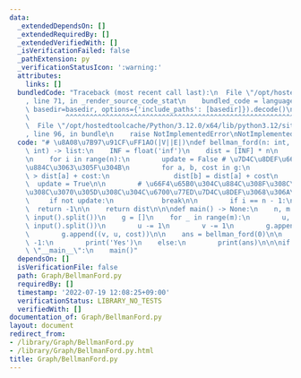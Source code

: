 ```yaml
---
data:
  _extendedDependsOn: []
  _extendedRequiredBy: []
  _extendedVerifiedWith: []
  _isVerificationFailed: false
  _pathExtension: py
  _verificationStatusIcon: ':warning:'
  attributes:
    links: []
  bundledCode: "Traceback (most recent call last):\n  File \"/opt/hostedtoolcache/Python/3.12.0/x64/lib/python3.12/site-packages/onlinejudge_verify/documentation/build.py\"\
    , line 71, in _render_source_code_stat\n    bundled_code = language.bundle(stat.path,\
    \ basedir=basedir, options={'include_paths': [basedir]}).decode()\n          \
    \         ^^^^^^^^^^^^^^^^^^^^^^^^^^^^^^^^^^^^^^^^^^^^^^^^^^^^^^^^^^^^^^^^^^^^^^^^^^^^^^^^^\n\
    \  File \"/opt/hostedtoolcache/Python/3.12.0/x64/lib/python3.12/site-packages/onlinejudge_verify/languages/python.py\"\
    , line 96, in bundle\n    raise NotImplementedError\nNotImplementedError\n"
  code: "# \u8A08\u7B97\u91CF\uFF1AO(|V||E|)\ndef bellman_ford(n: int, g: list, s:\
    \ int) -> list:\n    INF = float('inf')\n    dist = [INF] * n\n    dist[s] = 0\n\
    \n    for i in range(n):\n        update = False # \u7D4C\u8DEF\u66F4\u65B0\u3092\
    \u884C\u3063\u305F\u304B\n        for a, b, cost in g:\n            if dist[b]\
    \ > dist[a] + cost:\n                dist[b] = dist[a] + cost\n              \
    \  update = True\n\n        # \u66F4\u65B0\u304C\u884C\u308F\u308C\u306A\u3051\
    \u308C\u3070\u305D\u308C\u304C\u6700\u77ED\u7D4C\u8DEF\u3068\u306A\u308B\n   \
    \     if not update:\n            break\n\n        if i == n - 1:\n          \
    \  return -1\n\n    return dist\n\n\ndef main() -> None:\n    n, m = map(int,\
    \ input().split())\n    g = []\n    for _ in range(m):\n        u, v, cost = map(int,\
    \ input().split())\n        u -= 1\n        v -= 1\n        g.append((u, v, cost))\n\
    \        g.append((v, u, cost))\n\n    ans = bellman_ford(0)\n\n    if ans ==\
    \ -1:\n        print('Yes')\n    else:\n        print(ans)\n\n\nif __name__ ==\
    \ \"__main__\":\n    main()"
  dependsOn: []
  isVerificationFile: false
  path: Graph/BellmanFord.py
  requiredBy: []
  timestamp: '2022-07-19 12:08:25+09:00'
  verificationStatus: LIBRARY_NO_TESTS
  verifiedWith: []
documentation_of: Graph/BellmanFord.py
layout: document
redirect_from:
- /library/Graph/BellmanFord.py
- /library/Graph/BellmanFord.py.html
title: Graph/BellmanFord.py
---
```

